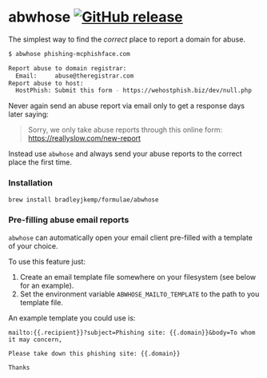 # abwhose [![GitHub release](https://img.shields.io/github/release/bradleyjkemp/abwhose.svg)](https://github.com/bradleyjkemp/abwhose/releases/latest)

The simplest way to find the *correct* place to report a domain for abuse.

```bash
$ abwhose phishing-mcphishface.com

Report abuse to domain registrar:
  Email:     abuse@theregistrar.com
Report abuse to host:
  HostPhish: Submit this form - https://wehostphish.biz/dev/null.php
```

Never again send an abuse report via email only to get a response days later saying:
> Sorry, we only take abuse reports through this online form: https://reallyslow.com/new-report

Instead use `abwhose` and always send your abuse reports to the correct place the first time.

### Installation

```bash
brew install bradleyjkemp/formulae/abwhose
```

### Pre-filling abuse email reports

`abwhose` can automatically open your email client pre-filled with a template of your choice.

To use this feature just:
1. Create an email template file somewhere on your filesystem (see below for an example).
1. Set the environment variable `ABWHOSE_MAILTO_TEMPLATE` to the path to you template file.

An example template you could use is:
```
mailto:{{.recipient}}?subject=Phishing site: {{.domain}}&body=To whom it may concern,

Please take down this phishing site: {{.domain}}

Thanks
```
